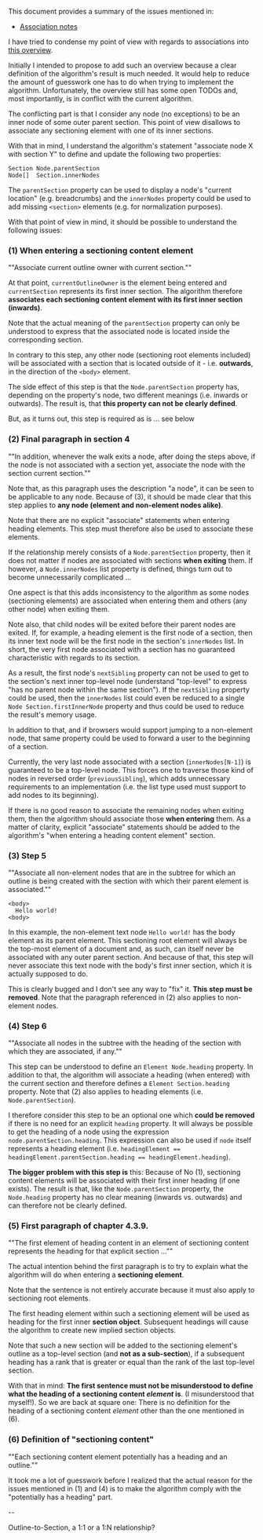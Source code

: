 
This document provides a summary of the issues mentioned in:

* [Association notes](./issue-associations-notes.md)

I have tried to condense my point of view with regards to associations into
[this overview]().

Initially I intended to propose to add such an overview because a clear definition
of the algorithm's result is much needed. It would help to reduce the amount of
guesswork one has to do when trying to implement the algorithm. Unfortunately,
the overview still has some open TODOs and, most importantly, is in conflict with
the current algorithm.

The conflicting part is that I consider any node (no exceptions) to be an inner
node of some outer parent section. This point of view disallows to associate any
sectioning element with one of its inner sections.

With that in mind, I understand the algorithm's statement "associate node X with
section Y" to define and update the following two properties:

```
Section Node.parentSection
Node[]  Section.innerNodes
```

The `parentSection` property can be used to display a node's "current location"
(e.g. breadcrumbs) and the `innerNodes` property could be used to add missing
`<section>` elements (e.g. for normalization purposes).

With that point of view in mind, it should be possible to understand the
following issues:

### (1) When entering a sectioning content element

""Associate current outline owner with current section.""

At that point, `currentOutlineOwner` is the element being entered and
`currentSection` represents its first inner section. The algorithm therefore
**associates each sectioning content element with its first inner section
(inwards)**.

Note that the actual meaning of the `parentSection` property can only be understood
to express that the associated node is located inside the corresponding section.

In contrary to this step, any other node (sectioning root elements included) will
be associated with a section that is located outside of it - i.e. **outwards**,
in the direction of the `<body>` element.

The side effect of this step is that the `Node.parentSection` property has,
depending on the property's node, two different meanings (i.e. inwards or
outwards). The result is, that **this property can not be clearly defined**.

But, as it turns out, this step is required as is ... see below

### (2) Final paragraph in section 4

""In addition, whenever the walk exits a node, after doing the steps above, if
the node is not associated with a section yet, associate the node with the section
current section.""

Note that, as this paragraph uses the description "a node", it can be seen to be
applicable to any node. Because of (3), it should be made clear that this step
applies to **any node (element and non-element nodes alike)**.

Note that there are no explicit "associate" statements when entering heading
elements. This step must therefore also be used to associate these elements.

If the relationship merely consists of a `Node.parentSection` property, then it
does not matter if nodes are associated with sections **when exiting** them. If
however, a `Node.innerNodes` list property is defined, things turn out to become
unnecessarily complicated ...

One aspect is that this adds inconsistency to the algorithm as some nodes
(sectioning elements) are associated when entering them and others (any other
node) when exiting them.

Note also, that child nodes will be exited before their parent nodes are exited.
If, for example, a heading element is the first node of a section, then its
inner text node will be the first node in the section's `innerNodes` list. In
short, the very first node associated with a section has no guaranteed
characteristic with regards to its section.

As a result, the first node's `nextSibling` property can not be used to get to
the section's next inner top-level node (understand "top-level" to express "has
no parent node within the same section"). If the `nextSibling` property could be
used, then the `innerNodes` list could even be reduced to a single
`Node Section.firstInnerNode` property and thus could be used to reduce the
result's memory usage.

In addition to that, and if browsers would support jumping to a non-element node,
that same property could be used to forward a user to the beginning of a section.

Currently, the very last node associated with a section (`innerNodes[N-1]`) is
guaranteed to be a top-level node. This forces one to traverse those kind of nodes
in reversed order (`previousSibling`), which adds unnecessary requirements to an
implementation (i.e. the list type used must support to add nodes to its beginning).

If there is no good reason to associate the remaining nodes when exiting them,
then the algorithm should associate those **when entering** them. As a matter of
clarity, explicit "associate" statements should be added to the algorithm's "when
entering a heading content element" section.

### (3) Step 5

""Associate all non-element nodes that are in the subtree for which an outline is
being created with the section with which their parent element is associated.""

```
<body>
  Hello world!
<body>
```

In this example, the non-element text node `Hello world!` has the body element
as its parent element. This sectioning root element will always be the top-most
element of a document and, as such, can itself never be associated with any outer
parent section. And because of that, this step will never associate this text node
with the body's first inner section, which it is actually supposed to do.

This is clearly bugged and I don't see any way to "fix" it. **This step must be
removed**. Note that the paragraph referenced in (2) also applies to non-element
nodes. 

### (4) Step 6

""Associate all nodes in the subtree with the heading of the section with which
they are associated, if any.""

This step can be understood to define an `Element Node.heading` property. In
addition to that, the algorithm will associate a heading (when entered) with the
current section and therefore defines a `Element Section.heading` property. Note
that (2) also applies to heading elements (i.e. `Node.parentSection`).

I therefore consider this step to be an optional one which **could be removed**
if there is no need for an explicit `heading` property. It will always be possible
to get the heading of a node using the expression `node.parentSection.heading`.
This expression can also be used if `node` itself represents a heading element (i.e. 
`headingElement == headingElement.parentSection.heading == headingElement.heading`).

**The bigger problem with this step is** this: Because of No (1), sectioning
content elements will be associated with their first inner heading (if one exists).
The result is that, like the `Node.parentSection` property, the `Node.heading`
property has no clear meaning (inwards vs. outwards) and can therefore not be
clearly defined.

### (5) First paragraph of chapter 4.3.9.

""The first element of heading content in an element of sectioning content
represents the heading for that explicit section ...""

The actual intention behind the first paragraph is to try to explain what the
algorithm will do when entering a **sectioning element**.

Note that the sentence is not entirely accurate because it must also apply to
sectioning root elements.

The first heading element within such a sectioning element will be used as
heading for the first inner **section object**. Subsequent headings will cause
the algorithm to create new implied section objects.

Note that such a new section will be added to the sectioning element's outline as
a top-level section (and **not as a sub-section**), if a subsequent heading has a
rank that is greater or equal than the rank of the last top-level section.

With that in mind: **The first sentence must not be misunderstood to define what
the heading of a sectioning content *element* is**. (I misunderstood that myself!).
So we are back at square one: There is no definition for the heading of a sectioning
content *element* other than the one mentioned in (6).

### (6) Definition of "sectioning content"

""Each sectioning content element potentially has a heading and an outline.""

It took me a lot of guesswork before I realized that the actual reason for the
issues mentioned in (1) and (4) is to make the algorithm comply with the
"potentially has a heading" part.

--

Outline-to-Section, a 1:1 or a 1:N relationship?


<br/>
<br/>
<br/>
<br/>
<br/>
<br/>
<br/>
<br/>
<br/>
<br/>
<br/>
<br/>
<br/>
<br/>
<br/>
<br/>
<br/>
<br/>
<br/>
<br/>
<br/>
<br/>
<br/>
<br/>
